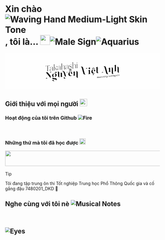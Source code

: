 # Xin chào <picture><img src="https://raw.githubusercontent.com/Tarikul-Islam-Anik/Animated-Fluent-Emojis/master/Emojis/Hand%20gestures/Waving%20Hand%20Medium-Light%20Skin%20Tone.png" alt="Waving Hand Medium-Light Skin Tone" width="32" height="32" /></picture>, tôi là... <picture><source media="(prefers-color-scheme: dark)" srcset="https://raw.githubusercontent.com/Tarikul-Islam-Anik/Animated-Fluent-Emojis/master/Emojis/Travel%20and%20places/Cityscape%20at%20Dusk.png"> <img alt="" src="https://raw.githubusercontent.com/Tarikul-Islam-Anik/Animated-Fluent-Emojis/master/Emojis/Travel%20and%20places/Cityscape.png" width="32" height="32" ></picture><picture><img src="https://raw.githubusercontent.com/Tarikul-Islam-Anik/Animated-Fluent-Emojis/master/Emojis/Symbols/Male%20Sign.png" alt="Male Sign" width="32" height="32" /></picture><picture><img src="https://raw.githubusercontent.com/Tarikul-Islam-Anik/Animated-Fluent-Emojis/master/Emojis/Symbols/Aquarius.png" alt="Aquarius" width="32" height="32" /></picture>

<picture>
  <source media="(prefers-color-scheme: dark)" srcset="https://raw.githubusercontent.com/TakahashiNguyen/TakahashiNguyen/output/greeting-dark.gif">
  <img alt="" src="https://raw.githubusercontent.com/TakahashiNguyen/TakahashiNguyen/output/greeting.gif">
</picture>

## Giới thiệu với mọi người <picture><source media="(prefers-color-scheme: dark)" srcset="https://raw.githubusercontent.com/Tarikul-Islam-Anik/Animated-Fluent-Emojis/master/Emojis/Animals/Penguin.png"> <img alt="" src="https://raw.githubusercontent.com/Tarikul-Islam-Anik/Animated-Fluent-Emojis/master/Emojis/Animals/Cat%20Face.png" width="24" height="24" ></picture>

### Hoạt động của tôi trên Github <picture><img src="https://raw.githubusercontent.com/Tarikul-Islam-Anik/Animated-Fluent-Emojis/master/Emojis/Travel%20and%20places/Fire.png" alt="Fire" width="20" height="20" /></picture>

<picture>
  <source media="(prefers-color-scheme: dark)" srcset="https://raw.githubusercontent.com/TakahashiNguyen/TakahashiNguyen/output/stats-dark.svg">
  <img alt="" src="https://raw.githubusercontent.com/TakahashiNguyen/TakahashiNguyen/output/stats.svg">
</picture>

### Những thứ mà tôi đã học được <picture><source media="(prefers-color-scheme: dark)" srcset="https://raw.githubusercontent.com/Tarikul-Islam-Anik/Animated-Fluent-Emojis/master/Emojis/Hand%20gestures/Brain.png"><img alt="" src="https://raw.githubusercontent.com/Tarikul-Islam-Anik/Animated-Fluent-Emojis/master/Emojis/People%20with%20professions/Man%20Technologist%20Light%20Skin%20Tone.png" width="20" height="20"></picture>

<picture>
  <source media="(prefers-color-scheme: dark)" srcset="https://skillicons.dev/icons?i=github%2Cvscode%2Cdocker%2Ccloudflare%2Cpy%2Cvim%2Ccpp%2Cnestjs%2Cnodejs%2Candroidstudio%2Clinux%2Cwindows%2Cmysql">
  <img alt="" src="https://skillicons.dev/icons?i=github,vscode,docker,cloudflare,py,vim,cpp,nestjs,nodejs,androidstudio,linux,windows,mysql&theme=light" width="900" height="50">
</picture>

> [!TIP]
> Tôi đang tập trung ôn thi Tốt nghiệp Trung học Phổ Thông Quốc gia và cố gắng đậu 7480201_DKD 🥰

## Nghe cùng với tôi nè <picture><img src="https://raw.githubusercontent.com/Tarikul-Islam-Anik/Animated-Fluent-Emojis/master/Emojis/Objects/Musical%20Notes.png" alt="Musical Notes" width="24" height="24" /></picture>

<picture>
  <source media="(prefers-color-scheme: dark)" srcset="https://data-card-for-spotify.herokuapp.com/api/card?user_id=31y4j5i6zru4mnmqsvx5cqqgmp3a&hide_title=true">
  <img alt="" src="https://raw.githubusercontent.com/TakahashiNguyen/TakahashiNguyen/output/musicstats.svg">
</picture>

## <picture><img src="https://raw.githubusercontent.com/Tarikul-Islam-Anik/Animated-Fluent-Emojis/master/Emojis/Hand%20gestures/Eyes.png" alt="Eyes" width="25" height="25" /></picture>

<picture><source media="(prefers-color-scheme: dark)" srcset="https://img.shields.io/endpoint?url=https%3A%2F%2Fhits.dwyl.com%2FTakahashiNguyen%2FTakahashiNguyen.json&style=flat&label=S%E1%BB%91%20l%C6%B0%E1%BB%A3t%20th%C4%83m%20trong%20ng%C3%A0y&labelColor=080808&color=0fadc8"><img alt="" src="https://img.shields.io/endpoint?url=https%3A%2F%2Fhits.dwyl.com%2FTakahashiNguyen%2FTakahashiNguyen.json&style=flat&label=S%E1%BB%91%20l%C6%B0%E1%BB%A3t%20th%C4%83m%20trong%20ng%C3%A0y&labelColor=f05237&color=f7f7f7"></picture>

<!---
  Tạm biệt Github README và takahashi.github.io trong 3 tháng nha!
  Tập trung thi Tốt Nghiệp THPT Quốc Gia.
-->
